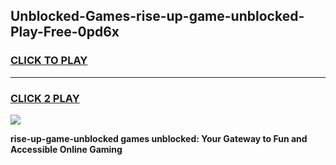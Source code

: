 
## Unblocked-Games-rise-up-game-unblocked-Play-Free-0pd6x
<h3>
<a href="https://premium76.site?title=rise-up-game-unblocked&ref=09A">CLICK TO PLAY</a></h3>
<hr>

<h3>
<a href="https://premium76.site?title=rise-up-game-unblocked&ref=09A">CLICK 2 PLAY</a>
  
</h3>

<a href="https://premium76.site?title=rise-up-game-unblocked&ref=09A"><img src="https://clearcache.store/games.png"></a>


**rise-up-game-unblocked games unblocked: Your Gateway to Fun and Accessible Online Gaming**
